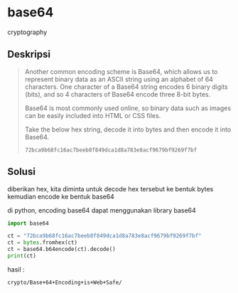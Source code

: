 # base64
cryptography

## Deskripsi
> Another common encoding scheme is Base64, which allows us to represent binary data as an ASCII string using an alphabet of 64 characters. One character of a Base64 string encodes 6 binary digits (bits), and so 4 characters of Base64 encode three 8-bit bytes.
>
> Base64 is most commonly used online, so binary data such as images can be easily included into HTML or CSS files.
>
> Take the below hex string, decode it into bytes and then encode it into Base64.
> ``` console
> 72bca9b68fc16ac7beeb8f849dca1d8a783e8acf9679bf9269f7bf
> ```

## Solusi
diberikan hex, kita diminta untuk decode hex tersebut ke bentuk bytes kemudian encode ke bentuk base64

di python, encoding base64 dapat menggunakan library base64

``` python
import base64

ct = "72bca9b68fc16ac7beeb8f849dca1d8a783e8acf9679bf9269f7bf"
ct = bytes.fromhex(ct)
ct = base64.b64encode(ct).decode()
print(ct)
```
hasil :
``` console
crypto/Base+64+Encoding+is+Web+Safe/
```
